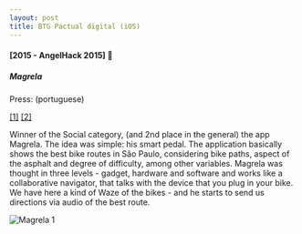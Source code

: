 ```yaml
---
layout: post
title: BTG Pactual digital (iOS)
---
```


#### [2015 - AngelHack 2015] 🥈
##### Magrela

Press: (portuguese)

[[1]](http://imasters.com.br/noticia/acompanhe-fotos-do-angelhack-realizado-na-sede-da-ibm-brasil)
[[2]](https://translate.google.com/translate?hl=en&sl=pt&u=http://www.timaissimples.com.br/2016/04/angelhacknaibm/&prev=search)

Winner of the Social category, (and 2nd place in the general) the app Magrela. The idea was simple: his smart pedal. The application basically shows the best bike routes in São Paulo, considering bike paths, aspect of the asphalt and degree of difficulty, among other variables. Magrela was thought in three levels - gadget, hardware and software and works like a collaborative navigator, that talks with the device that you plug in your bike. We have here a kind of Waze of the bikes - and he starts to send us directions via audio of the best route.

<img class="img img-responsive" src="http://s3.amazonaws.com/somebodyio-production/projects/pictures/000/000/562/page/magrela-1.jpg?1463974457" alt="Magrela 1" />
